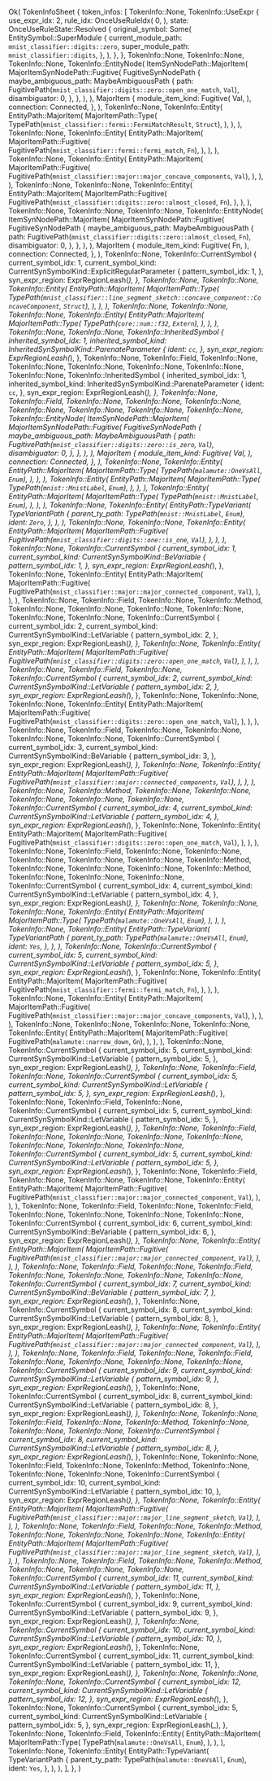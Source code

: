 Ok(
    TokenInfoSheet {
        token_infos: [
            TokenInfo::None,
            TokenInfo::UseExpr {
                use_expr_idx: 2,
                rule_idx: OnceUseRuleIdx(
                    0,
                ),
                state: OnceUseRuleState::Resolved {
                    original_symbol: Some(
                        EntitySymbol::SuperModule {
                            current_module_path: `mnist_classifier::digits::zero`,
                            super_module_path: `mnist_classifier::digits`,
                        },
                    ),
                },
            },
            TokenInfo::None,
            TokenInfo::None,
            TokenInfo::None,
            TokenInfo::EntityNode(
                ItemSynNodePath::MajorItem(
                    MajorItemSynNodePath::Fugitive(
                        FugitiveSynNodePath {
                            maybe_ambiguous_path: MaybeAmbiguousPath {
                                path: FugitivePath(`mnist_classifier::digits::zero::open_one_match`, `Val`),
                                disambiguator: 0,
                            },
                        },
                    ),
                ),
                MajorItem {
                    module_item_kind: Fugitive(
                        Val,
                    ),
                    connection: Connected,
                },
            ),
            TokenInfo::None,
            TokenInfo::Entity(
                EntityPath::MajorItem(
                    MajorItemPath::Type(
                        TypePath(`mnist_classifier::fermi::FermiMatchResult`, `Struct`),
                    ),
                ),
            ),
            TokenInfo::None,
            TokenInfo::Entity(
                EntityPath::MajorItem(
                    MajorItemPath::Fugitive(
                        FugitivePath(`mnist_classifier::fermi::fermi_match`, `Fn`),
                    ),
                ),
            ),
            TokenInfo::None,
            TokenInfo::Entity(
                EntityPath::MajorItem(
                    MajorItemPath::Fugitive(
                        FugitivePath(`mnist_classifier::major::major_concave_components`, `Val`),
                    ),
                ),
            ),
            TokenInfo::None,
            TokenInfo::None,
            TokenInfo::Entity(
                EntityPath::MajorItem(
                    MajorItemPath::Fugitive(
                        FugitivePath(`mnist_classifier::digits::zero::almost_closed`, `Fn`),
                    ),
                ),
            ),
            TokenInfo::None,
            TokenInfo::None,
            TokenInfo::None,
            TokenInfo::EntityNode(
                ItemSynNodePath::MajorItem(
                    MajorItemSynNodePath::Fugitive(
                        FugitiveSynNodePath {
                            maybe_ambiguous_path: MaybeAmbiguousPath {
                                path: FugitivePath(`mnist_classifier::digits::zero::almost_closed`, `Fn`),
                                disambiguator: 0,
                            },
                        },
                    ),
                ),
                MajorItem {
                    module_item_kind: Fugitive(
                        Fn,
                    ),
                    connection: Connected,
                },
            ),
            TokenInfo::None,
            TokenInfo::CurrentSymbol {
                current_symbol_idx: 1,
                current_symbol_kind: CurrentSynSymbolKind::ExplicitRegularParameter {
                    pattern_symbol_idx: 1,
                },
                syn_expr_region: ExprRegionLeash(_),
            },
            TokenInfo::None,
            TokenInfo::None,
            TokenInfo::Entity(
                EntityPath::MajorItem(
                    MajorItemPath::Type(
                        TypePath(`mnist_classifier::line_segment_sketch::concave_component::ConcaveComponent`, `Struct`),
                    ),
                ),
            ),
            TokenInfo::None,
            TokenInfo::None,
            TokenInfo::None,
            TokenInfo::Entity(
                EntityPath::MajorItem(
                    MajorItemPath::Type(
                        TypePath(`core::num::f32`, `Extern`),
                    ),
                ),
            ),
            TokenInfo::None,
            TokenInfo::None,
            TokenInfo::InheritedSymbol {
                inherited_symbol_idx: 1,
                inherited_symbol_kind: InheritedSynSymbolKind::ParenateParameter {
                    ident: `cc`,
                },
                syn_expr_region: ExprRegionLeash(_),
            },
            TokenInfo::None,
            TokenInfo::Field,
            TokenInfo::None,
            TokenInfo::None,
            TokenInfo::None,
            TokenInfo::None,
            TokenInfo::None,
            TokenInfo::None,
            TokenInfo::InheritedSymbol {
                inherited_symbol_idx: 1,
                inherited_symbol_kind: InheritedSynSymbolKind::ParenateParameter {
                    ident: `cc`,
                },
                syn_expr_region: ExprRegionLeash(_),
            },
            TokenInfo::None,
            TokenInfo::Field,
            TokenInfo::None,
            TokenInfo::None,
            TokenInfo::None,
            TokenInfo::None,
            TokenInfo::None,
            TokenInfo::None,
            TokenInfo::None,
            TokenInfo::EntityNode(
                ItemSynNodePath::MajorItem(
                    MajorItemSynNodePath::Fugitive(
                        FugitiveSynNodePath {
                            maybe_ambiguous_path: MaybeAmbiguousPath {
                                path: FugitivePath(`mnist_classifier::digits::zero::is_zero`, `Val`),
                                disambiguator: 0,
                            },
                        },
                    ),
                ),
                MajorItem {
                    module_item_kind: Fugitive(
                        Val,
                    ),
                    connection: Connected,
                },
            ),
            TokenInfo::None,
            TokenInfo::Entity(
                EntityPath::MajorItem(
                    MajorItemPath::Type(
                        TypePath(`malamute::OneVsAll`, `Enum`),
                    ),
                ),
            ),
            TokenInfo::Entity(
                EntityPath::MajorItem(
                    MajorItemPath::Type(
                        TypePath(`mnist::MnistLabel`, `Enum`),
                    ),
                ),
            ),
            TokenInfo::Entity(
                EntityPath::MajorItem(
                    MajorItemPath::Type(
                        TypePath(`mnist::MnistLabel`, `Enum`),
                    ),
                ),
            ),
            TokenInfo::None,
            TokenInfo::Entity(
                EntityPath::TypeVariant(
                    TypeVariantPath {
                        parent_ty_path: TypePath(`mnist::MnistLabel`, `Enum`),
                        ident: `Zero`,
                    },
                ),
            ),
            TokenInfo::None,
            TokenInfo::None,
            TokenInfo::Entity(
                EntityPath::MajorItem(
                    MajorItemPath::Fugitive(
                        FugitivePath(`mnist_classifier::digits::one::is_one`, `Val`),
                    ),
                ),
            ),
            TokenInfo::None,
            TokenInfo::CurrentSymbol {
                current_symbol_idx: 1,
                current_symbol_kind: CurrentSynSymbolKind::BeVariable {
                    pattern_symbol_idx: 1,
                },
                syn_expr_region: ExprRegionLeash(_),
            },
            TokenInfo::None,
            TokenInfo::Entity(
                EntityPath::MajorItem(
                    MajorItemPath::Fugitive(
                        FugitivePath(`mnist_classifier::major::major_connected_component`, `Val`),
                    ),
                ),
            ),
            TokenInfo::None,
            TokenInfo::Field,
            TokenInfo::None,
            TokenInfo::Method,
            TokenInfo::None,
            TokenInfo::None,
            TokenInfo::None,
            TokenInfo::None,
            TokenInfo::None,
            TokenInfo::None,
            TokenInfo::CurrentSymbol {
                current_symbol_idx: 2,
                current_symbol_kind: CurrentSynSymbolKind::LetVariable {
                    pattern_symbol_idx: 2,
                },
                syn_expr_region: ExprRegionLeash(_),
            },
            TokenInfo::None,
            TokenInfo::Entity(
                EntityPath::MajorItem(
                    MajorItemPath::Fugitive(
                        FugitivePath(`mnist_classifier::digits::zero::open_one_match`, `Val`),
                    ),
                ),
            ),
            TokenInfo::None,
            TokenInfo::Field,
            TokenInfo::None,
            TokenInfo::CurrentSymbol {
                current_symbol_idx: 2,
                current_symbol_kind: CurrentSynSymbolKind::LetVariable {
                    pattern_symbol_idx: 2,
                },
                syn_expr_region: ExprRegionLeash(_),
            },
            TokenInfo::None,
            TokenInfo::None,
            TokenInfo::None,
            TokenInfo::Entity(
                EntityPath::MajorItem(
                    MajorItemPath::Fugitive(
                        FugitivePath(`mnist_classifier::digits::zero::open_one_match`, `Val`),
                    ),
                ),
            ),
            TokenInfo::None,
            TokenInfo::Field,
            TokenInfo::None,
            TokenInfo::None,
            TokenInfo::None,
            TokenInfo::None,
            TokenInfo::CurrentSymbol {
                current_symbol_idx: 3,
                current_symbol_kind: CurrentSynSymbolKind::BeVariable {
                    pattern_symbol_idx: 3,
                },
                syn_expr_region: ExprRegionLeash(_),
            },
            TokenInfo::None,
            TokenInfo::Entity(
                EntityPath::MajorItem(
                    MajorItemPath::Fugitive(
                        FugitivePath(`mnist_classifier::major::connected_components`, `Val`),
                    ),
                ),
            ),
            TokenInfo::None,
            TokenInfo::Method,
            TokenInfo::None,
            TokenInfo::None,
            TokenInfo::None,
            TokenInfo::None,
            TokenInfo::None,
            TokenInfo::CurrentSymbol {
                current_symbol_idx: 4,
                current_symbol_kind: CurrentSynSymbolKind::LetVariable {
                    pattern_symbol_idx: 4,
                },
                syn_expr_region: ExprRegionLeash(_),
            },
            TokenInfo::None,
            TokenInfo::Entity(
                EntityPath::MajorItem(
                    MajorItemPath::Fugitive(
                        FugitivePath(`mnist_classifier::digits::zero::open_one_match`, `Val`),
                    ),
                ),
            ),
            TokenInfo::None,
            TokenInfo::Field,
            TokenInfo::None,
            TokenInfo::None,
            TokenInfo::None,
            TokenInfo::None,
            TokenInfo::None,
            TokenInfo::Method,
            TokenInfo::None,
            TokenInfo::None,
            TokenInfo::None,
            TokenInfo::Method,
            TokenInfo::None,
            TokenInfo::None,
            TokenInfo::None,
            TokenInfo::CurrentSymbol {
                current_symbol_idx: 4,
                current_symbol_kind: CurrentSynSymbolKind::LetVariable {
                    pattern_symbol_idx: 4,
                },
                syn_expr_region: ExprRegionLeash(_),
            },
            TokenInfo::None,
            TokenInfo::None,
            TokenInfo::None,
            TokenInfo::Entity(
                EntityPath::MajorItem(
                    MajorItemPath::Type(
                        TypePath(`malamute::OneVsAll`, `Enum`),
                    ),
                ),
            ),
            TokenInfo::None,
            TokenInfo::Entity(
                EntityPath::TypeVariant(
                    TypeVariantPath {
                        parent_ty_path: TypePath(`malamute::OneVsAll`, `Enum`),
                        ident: `Yes`,
                    },
                ),
            ),
            TokenInfo::None,
            TokenInfo::CurrentSymbol {
                current_symbol_idx: 5,
                current_symbol_kind: CurrentSynSymbolKind::LetVariable {
                    pattern_symbol_idx: 5,
                },
                syn_expr_region: ExprRegionLeash(_),
            },
            TokenInfo::None,
            TokenInfo::Entity(
                EntityPath::MajorItem(
                    MajorItemPath::Fugitive(
                        FugitivePath(`mnist_classifier::fermi::fermi_match`, `Fn`),
                    ),
                ),
            ),
            TokenInfo::None,
            TokenInfo::Entity(
                EntityPath::MajorItem(
                    MajorItemPath::Fugitive(
                        FugitivePath(`mnist_classifier::major::major_concave_components`, `Val`),
                    ),
                ),
            ),
            TokenInfo::None,
            TokenInfo::None,
            TokenInfo::None,
            TokenInfo::None,
            TokenInfo::Entity(
                EntityPath::MajorItem(
                    MajorItemPath::Fugitive(
                        FugitivePath(`malamute::narrow_down`, `Gn`),
                    ),
                ),
            ),
            TokenInfo::None,
            TokenInfo::CurrentSymbol {
                current_symbol_idx: 5,
                current_symbol_kind: CurrentSynSymbolKind::LetVariable {
                    pattern_symbol_idx: 5,
                },
                syn_expr_region: ExprRegionLeash(_),
            },
            TokenInfo::None,
            TokenInfo::Field,
            TokenInfo::None,
            TokenInfo::CurrentSymbol {
                current_symbol_idx: 5,
                current_symbol_kind: CurrentSynSymbolKind::LetVariable {
                    pattern_symbol_idx: 5,
                },
                syn_expr_region: ExprRegionLeash(_),
            },
            TokenInfo::None,
            TokenInfo::Field,
            TokenInfo::None,
            TokenInfo::CurrentSymbol {
                current_symbol_idx: 5,
                current_symbol_kind: CurrentSynSymbolKind::LetVariable {
                    pattern_symbol_idx: 5,
                },
                syn_expr_region: ExprRegionLeash(_),
            },
            TokenInfo::None,
            TokenInfo::Field,
            TokenInfo::None,
            TokenInfo::None,
            TokenInfo::None,
            TokenInfo::None,
            TokenInfo::None,
            TokenInfo::None,
            TokenInfo::None,
            TokenInfo::CurrentSymbol {
                current_symbol_idx: 5,
                current_symbol_kind: CurrentSynSymbolKind::LetVariable {
                    pattern_symbol_idx: 5,
                },
                syn_expr_region: ExprRegionLeash(_),
            },
            TokenInfo::None,
            TokenInfo::Field,
            TokenInfo::None,
            TokenInfo::None,
            TokenInfo::None,
            TokenInfo::Entity(
                EntityPath::MajorItem(
                    MajorItemPath::Fugitive(
                        FugitivePath(`mnist_classifier::major::major_connected_component`, `Val`),
                    ),
                ),
            ),
            TokenInfo::None,
            TokenInfo::Field,
            TokenInfo::None,
            TokenInfo::Field,
            TokenInfo::None,
            TokenInfo::None,
            TokenInfo::None,
            TokenInfo::None,
            TokenInfo::CurrentSymbol {
                current_symbol_idx: 6,
                current_symbol_kind: CurrentSynSymbolKind::BeVariable {
                    pattern_symbol_idx: 6,
                },
                syn_expr_region: ExprRegionLeash(_),
            },
            TokenInfo::None,
            TokenInfo::Entity(
                EntityPath::MajorItem(
                    MajorItemPath::Fugitive(
                        FugitivePath(`mnist_classifier::major::major_connected_component`, `Val`),
                    ),
                ),
            ),
            TokenInfo::None,
            TokenInfo::Field,
            TokenInfo::None,
            TokenInfo::Field,
            TokenInfo::None,
            TokenInfo::None,
            TokenInfo::None,
            TokenInfo::None,
            TokenInfo::CurrentSymbol {
                current_symbol_idx: 7,
                current_symbol_kind: CurrentSynSymbolKind::BeVariable {
                    pattern_symbol_idx: 7,
                },
                syn_expr_region: ExprRegionLeash(_),
            },
            TokenInfo::None,
            TokenInfo::CurrentSymbol {
                current_symbol_idx: 8,
                current_symbol_kind: CurrentSynSymbolKind::LetVariable {
                    pattern_symbol_idx: 8,
                },
                syn_expr_region: ExprRegionLeash(_),
            },
            TokenInfo::None,
            TokenInfo::Entity(
                EntityPath::MajorItem(
                    MajorItemPath::Fugitive(
                        FugitivePath(`mnist_classifier::major::major_connected_component`, `Val`),
                    ),
                ),
            ),
            TokenInfo::None,
            TokenInfo::Field,
            TokenInfo::None,
            TokenInfo::Field,
            TokenInfo::None,
            TokenInfo::None,
            TokenInfo::None,
            TokenInfo::None,
            TokenInfo::CurrentSymbol {
                current_symbol_idx: 9,
                current_symbol_kind: CurrentSynSymbolKind::LetVariable {
                    pattern_symbol_idx: 9,
                },
                syn_expr_region: ExprRegionLeash(_),
            },
            TokenInfo::None,
            TokenInfo::CurrentSymbol {
                current_symbol_idx: 8,
                current_symbol_kind: CurrentSynSymbolKind::LetVariable {
                    pattern_symbol_idx: 8,
                },
                syn_expr_region: ExprRegionLeash(_),
            },
            TokenInfo::None,
            TokenInfo::None,
            TokenInfo::Field,
            TokenInfo::None,
            TokenInfo::Method,
            TokenInfo::None,
            TokenInfo::None,
            TokenInfo::None,
            TokenInfo::CurrentSymbol {
                current_symbol_idx: 8,
                current_symbol_kind: CurrentSynSymbolKind::LetVariable {
                    pattern_symbol_idx: 8,
                },
                syn_expr_region: ExprRegionLeash(_),
            },
            TokenInfo::None,
            TokenInfo::None,
            TokenInfo::Field,
            TokenInfo::None,
            TokenInfo::Method,
            TokenInfo::None,
            TokenInfo::None,
            TokenInfo::None,
            TokenInfo::CurrentSymbol {
                current_symbol_idx: 10,
                current_symbol_kind: CurrentSynSymbolKind::LetVariable {
                    pattern_symbol_idx: 10,
                },
                syn_expr_region: ExprRegionLeash(_),
            },
            TokenInfo::None,
            TokenInfo::Entity(
                EntityPath::MajorItem(
                    MajorItemPath::Fugitive(
                        FugitivePath(`mnist_classifier::major::major_line_segment_sketch`, `Val`),
                    ),
                ),
            ),
            TokenInfo::None,
            TokenInfo::Field,
            TokenInfo::None,
            TokenInfo::Method,
            TokenInfo::None,
            TokenInfo::None,
            TokenInfo::None,
            TokenInfo::Entity(
                EntityPath::MajorItem(
                    MajorItemPath::Fugitive(
                        FugitivePath(`mnist_classifier::major::major_line_segment_sketch`, `Val`),
                    ),
                ),
            ),
            TokenInfo::None,
            TokenInfo::Field,
            TokenInfo::None,
            TokenInfo::Method,
            TokenInfo::None,
            TokenInfo::None,
            TokenInfo::None,
            TokenInfo::CurrentSymbol {
                current_symbol_idx: 11,
                current_symbol_kind: CurrentSynSymbolKind::LetVariable {
                    pattern_symbol_idx: 11,
                },
                syn_expr_region: ExprRegionLeash(_),
            },
            TokenInfo::None,
            TokenInfo::CurrentSymbol {
                current_symbol_idx: 9,
                current_symbol_kind: CurrentSynSymbolKind::LetVariable {
                    pattern_symbol_idx: 9,
                },
                syn_expr_region: ExprRegionLeash(_),
            },
            TokenInfo::None,
            TokenInfo::CurrentSymbol {
                current_symbol_idx: 10,
                current_symbol_kind: CurrentSynSymbolKind::LetVariable {
                    pattern_symbol_idx: 10,
                },
                syn_expr_region: ExprRegionLeash(_),
            },
            TokenInfo::None,
            TokenInfo::CurrentSymbol {
                current_symbol_idx: 11,
                current_symbol_kind: CurrentSynSymbolKind::LetVariable {
                    pattern_symbol_idx: 11,
                },
                syn_expr_region: ExprRegionLeash(_),
            },
            TokenInfo::None,
            TokenInfo::None,
            TokenInfo::None,
            TokenInfo::CurrentSymbol {
                current_symbol_idx: 12,
                current_symbol_kind: CurrentSynSymbolKind::LetVariable {
                    pattern_symbol_idx: 12,
                },
                syn_expr_region: ExprRegionLeash(_),
            },
            TokenInfo::None,
            TokenInfo::CurrentSymbol {
                current_symbol_idx: 5,
                current_symbol_kind: CurrentSynSymbolKind::LetVariable {
                    pattern_symbol_idx: 5,
                },
                syn_expr_region: ExprRegionLeash(_),
            },
            TokenInfo::None,
            TokenInfo::Field,
            TokenInfo::Entity(
                EntityPath::MajorItem(
                    MajorItemPath::Type(
                        TypePath(`malamute::OneVsAll`, `Enum`),
                    ),
                ),
            ),
            TokenInfo::None,
            TokenInfo::Entity(
                EntityPath::TypeVariant(
                    TypeVariantPath {
                        parent_ty_path: TypePath(`malamute::OneVsAll`, `Enum`),
                        ident: `Yes`,
                    },
                ),
            ),
        ],
    },
)